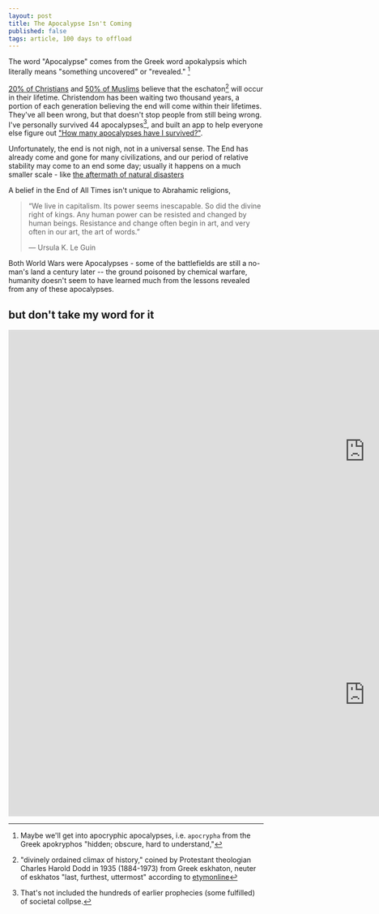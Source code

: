 ```yaml
---
layout: post
title: The Apocalypse Isn't Coming
published: false
tags: article, 100 days to offload
---
```



The word "Apocalypse" comes from the Greek word apokalypsis which literally means "something uncovered" or "revealed." [^1]

[20% of Christians][1] and [50% of Muslims][2] believe that the eschaton[^2]
will occur in their lifetime. Christendom has been waiting two thousand years,
a portion of each generation believing the end will come within their
lifetimes. They've all been wrong, but that doesn't stop people from still
being wrong. I've personally survived 44 apocalypses[^3], and built an app to
help everyone else figure out ["How many apocalypses have I survived?"][6].

Unfortunately, the end is not nigh, not in a universal sense. The End has
already come and gone for many civilizations, and our period of relative
stability may come to an end some day; usually it happens on a much smaller scale - like [the aftermath of natural disasters][5]

A belief in the End of All Times isn't unique to Abrahamic religions,

> “We live in capitalism. Its power seems inescapable. So did the divine right of kings. Any human power can be resisted and changed by human beings. Resistance and change often begin in art, and very often in our art, the art of words.”
>
> ― Ursula K. Le Guin

Both World Wars were Apocalypses - some of the battlefields are still a
no-man's land a century later -- the ground poisoned by chemical warfare,
humanity doesn't seem to have learned much from the lessons revealed from any
of these apocalypses.

## but don't take my word for it

<iframe width="1407" height="480" src="https://www.youtube.com/embed/UNDX4tUdj1Y?list=TLPQMjAxMDIwMjFYqKtrNH1uiA" title="YouTube video player" frameborder="0" allow="accelerometer; autoplay; clipboard-write; encrypted-media; gyroscope; picture-in-picture" allowfullscreen></iframe>

<iframe width="1407" height="480" src="https://www.youtube.com/embed/NP10A5ehOsY?list=TLPQMTUxMDIwMjE1z18EvmEJpA" title="YouTube video player" frameborder="0" allow="accelerometer; autoplay; clipboard-write; encrypted-media; gyroscope; picture-in-picture" allowfullscreen></iframe>


[^3]: That's not included the hundreds of earlier prophecies (some fulfilled) of societal collpse.
[^2]: "divinely ordained climax of history," coined by Protestant theologian Charles Harold Dodd in 1935 (1884-1973) from Greek eskhaton, neuter of eskhatos "last, furthest, uttermost" according to [etymonline][4]
[^1]: Maybe we'll get into apocryphic apocalypses, i.e. `apocrypha` from the Greek apokryphos "hidden; obscure, hard to understand,"

[1]: https://www.pewforum.org/2009/04/09/christians-views-on-the-return-of-christ/
[2]: https://www.pewforum.org/2012/08/09/the-worlds-muslims-unity-and-diversity-3-articles-of-faith/
[3]: https://www.ligonier.org/learn/articles/secular-eschatology
[4]: https://www.etymonline.com/word/eschaton#etymonline_v_32704
[5]: https://slate.com/culture/2017/06/what-really-happens-after-societal-collapse.html
[6]: https://jkirchartz.com/demos/How_Many_Apocalypses_Have_I_Survived.html
